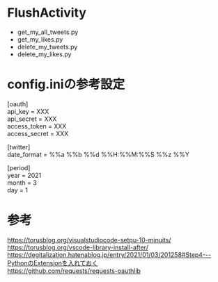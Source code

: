 # FlushActivity
- get_my_all_tweets.py
- get_my_likes.py
- delete_my_tweets.py
- delete_my_likes.py

# config.iniの参考設定
[oauth]  
api_key = XXX  
api_secret = XXX  
access_token = XXX  
access_secret = XXX  

[twitter]  
date_format = %%a %%b %%d %%H:%%M:%%S %%z %%Y  

[period]  
year = 2021  
month = 3  
day = 1  

# 参考
https://torusblog.org/visualstudiocode-setpu-10-minuits/  
https://torusblog.org/vscode-library-install-after/  
https://degitalization.hatenablog.jp/entry/2021/01/03/201258#Step4---PythonのExtensionを入れておく  
https://github.com/requests/requests-oauthlib  
